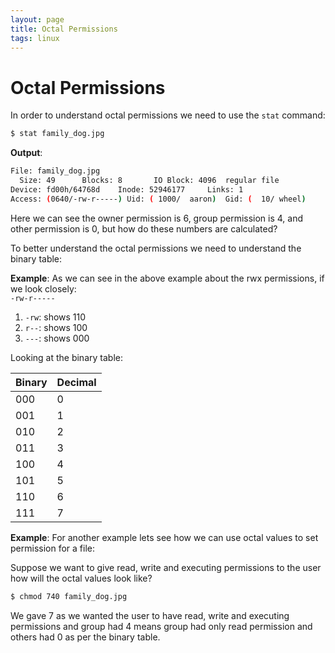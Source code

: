 ```yaml
---
layout: page
title: Octal Permissions
tags: linux
---
```


# Octal Permissions

In order to understand octal permissions we need to use the `stat` command:  
```bash
$ stat family_dog.jpg
```
__Output__:
```bash
File: family_dog.jpg
  Size: 49		Blocks: 8		IO Block: 4096	regular file
Device: fd00h/64768d	Inode: 52946177		Links: 1
Access: (0640/-rw-r-----) Uid: ( 1000/	aaron)	Gid: (	10/	wheel)  
```

Here we can see the owner permission is 6, group permission is 4, and other permission is 0, but how do these numbers are calculated?  

To better understand the octal permissions we need to understand the binary table:  

__Example__:
As we can see in the above example about the rwx permissions, if we look closely:  
`-rw-r-----`  
1. `-rw`: shows 110
2. `r--`: shows 100
3. `---`: shows 000

Looking at the binary table:

| Binary | Decimal |
--|--
|000|0|
|001|1|
|010|2|
|011|3|
|100|4|
|101|5|
|110|6|
|111|7|


__Example__:
For another example lets see how we can use octal values to set permission for a file:  

Suppose we want to give read, write and executing permissions to the user how will the octal values look like?  
```bash
$ chmod 740 family_dog.jpg
```

We gave 7 as we wanted the user to have read, write and executing permissions and group had 4 means group had only read permission and others had 0 as per the binary table.  



